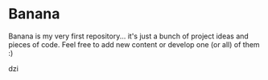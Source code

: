 # Banana

Banana is my very first repository... it's just a bunch of project ideas and pieces of code.
Feel free to add new content or develop one (or all) of them :)

dzi
